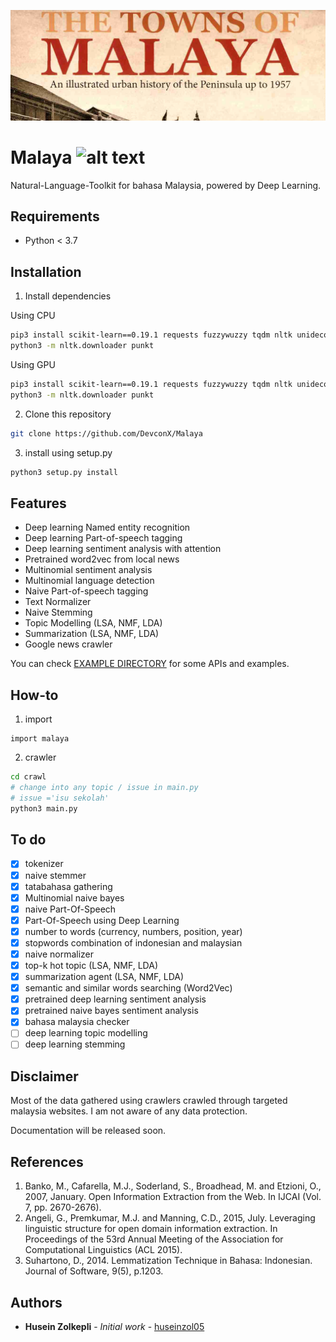 <p align="center">
    <img src="entities-pos/towns-of-malaya.jpg" alt="malaya logo" />
</p>

# Malaya ![alt text](https://travis-ci.org/DevconX/Malaya.svg?branch=master)
Natural-Language-Toolkit for bahasa Malaysia, powered by Deep Learning.

## Requirements
  * Python < 3.7

## Installation
1. Install dependencies

Using CPU
```bash
pip3 install scikit-learn==0.19.1 requests fuzzywuzzy tqdm nltk unidecode numpy scipy python-levenshtein tensorflow==1.5 pandas
python3 -m nltk.downloader punkt
```

Using GPU
```bash
pip3 install scikit-learn==0.19.1 requests fuzzywuzzy tqdm nltk unidecode numpy scipy python-levenshtein tensorflow-gpu==1.5 pandas
python3 -m nltk.downloader punkt
```

2. Clone this repository
```bash
git clone https://github.com/DevconX/Malaya
```

3. install using setup.py
```bash
python3 setup.py install
```

## Features
  * Deep learning Named entity recognition
  * Deep learning Part-of-speech tagging
  * Deep learning sentiment analysis with attention
  * Pretrained word2vec from local news
  * Multinomial sentiment analysis
  * Multinomial language detection
  * Naive Part-of-speech tagging
  * Text Normalizer
  * Naive Stemming
  * Topic Modelling (LSA, NMF, LDA)
  * Summarization (LSA, NMF, LDA)
  * Google news crawler

You can check [EXAMPLE DIRECTORY](example) for some APIs and examples.

## How-to

1. import
```python3
import malaya
```

2. crawler
```bash
cd crawl
# change into any topic / issue in main.py
# issue ='isu sekolah'
python3 main.py
```

## To do

- [x] tokenizer
- [x] naive stemmer
- [x] tatabahasa gathering
- [x] Multinomial naive bayes
- [x] naive Part-Of-Speech
- [x] Part-Of-Speech using Deep Learning
- [x] number to words (currency, numbers, position, year)
- [x] stopwords combination of indonesian and malaysian
- [x] naive normalizer
- [x] top-k hot topic (LSA, NMF, LDA)
- [x] summarization agent (LSA, NMF, LDA)
- [x] semantic and similar words searching (Word2Vec)
- [x] pretrained deep learning sentiment analysis
- [x] pretrained naive bayes sentiment analysis
- [x] bahasa malaysia checker
- [ ] deep learning topic modelling
- [ ] deep learning stemming

## Disclaimer

Most of the data gathered using crawlers crawled through targeted malaysia websites. I am not aware of any data protection.

Documentation will be released soon.

## References

1. Banko, M., Cafarella, M.J., Soderland, S., Broadhead, M. and Etzioni, O., 2007, January. Open Information Extraction from the Web. In IJCAI (Vol. 7, pp. 2670-2676).
2. Angeli, G., Premkumar, M.J. and Manning, C.D., 2015, July. Leveraging linguistic structure for open domain information extraction. In Proceedings of the 53rd Annual Meeting of the Association for Computational Linguistics (ACL 2015).
3. Suhartono, D., 2014. Lemmatization Technique in Bahasa: Indonesian. Journal of Software, 9(5), p.1203.

## Authors

* **Husein Zolkepli** - *Initial work* - [huseinzol05](https://github.com/huseinzol05)
